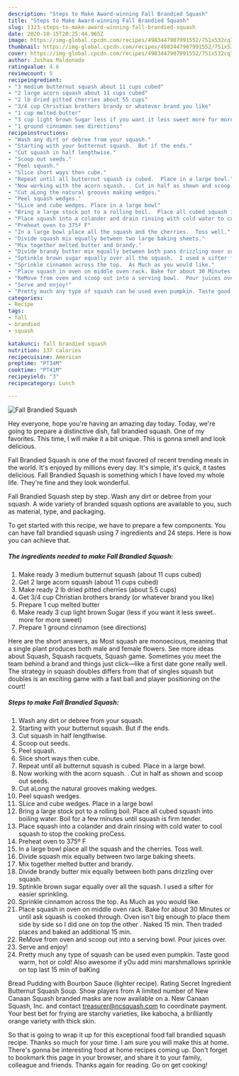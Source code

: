 ```yaml
---
description: "Steps to Make Award-winning Fall Brandied Squash"
title: "Steps to Make Award-winning Fall Brandied Squash"
slug: 1323-steps-to-make-award-winning-fall-brandied-squash
date: 2020-10-15T20:25:44.965Z
image: https://img-global.cpcdn.com/recipes/4983447907991552/751x532cq70/fall-brandied-squash-recipe-main-photo.jpg
thumbnail: https://img-global.cpcdn.com/recipes/4983447907991552/751x532cq70/fall-brandied-squash-recipe-main-photo.jpg
cover: https://img-global.cpcdn.com/recipes/4983447907991552/751x532cq70/fall-brandied-squash-recipe-main-photo.jpg
author: Joshua Maldonado
ratingvalue: 4.6
reviewcount: 5
recipeingredient:
- "3 medium butternut squash about 11 cups cubed"
- "2 large acorn squash about 11 cups cubed"
- "2 lb dried pitted cherries about 55 cups"
- "3/4 cup Christian brothers brandy or whatever brand you like"
- "1 cup melted butter"
- "3 cup light brown Sugar less if you want it less sweet more for more sweet"
- "1 ground cinnamon see directions"
recipeinstructions:
- "Wash any dirt or debree from your squash."
- "Starting with your butternut squash.  But if the ends."
- "Cut squash in half lengthwise."
- "Scoop out seeds."
- "Peel squash."
- "Slice short ways then cube."
- "Repeat until all butternut squash is cubed.  Place in a large bowl."
- "Now working with the acorn squash. . Cut in half as shown and scoop out seeds."
- "Cut aLong the natural grooves making wedges."
- "Peel squash wedges."
- "SLice and cube wedges. Place in a large bowl"
- "Bring a large stock pot to a rolling boil.  Place all cubed squash into boiling water.  Boil for a few minutes until squash is firm tender."
- "Place squash into a colander and drain rinsing with cold water to cool squash to stop the cooking proCess."
- "Preheat oven to 375º F"
- "In a large bowl place all the squash and the cherries.  Toss well."
- "Divide squash mix equally between two large baking sheets."
- "Mix together melted butter and brandy."
- "Divide brandy butter mix equally between both pans drizzling over squash."
- "Sptinkle brown sugar equally over all the squash.  I used a sifter for easier sprinkling."
- "Sprinkle cinnamon across the top.  As Much as you would like."
- "Place squash in oven on middle oven rack. Bake for about 30 Minutes or until ask squash is cooked through. Oven isn&#39;t big enough to place them side by side so I did one on top the other . Naked 15 min.  Then traded places and baked an additional 15 min."
- "ReMove from oven and scoop out into a serving bowl.  Pour juices over."
- "Serve and enjoy!"
- "Pretty much any type of squash can be used even pumpkin. Taste good warm, hot or cold! Also awesome if yOu add mini marshmallows sprinkle on top last 15 min of baKing"
categories:
- Recipe
tags:
- fall
- brandied
- squash

katakunci: fall brandied squash 
nutrition: 137 calories
recipecuisine: American
preptime: "PT34M"
cooktime: "PT41M"
recipeyield: "3"
recipecategory: Lunch

---
```



![Fall Brandied Squash](https://img-global.cpcdn.com/recipes/4983447907991552/751x532cq70/fall-brandied-squash-recipe-main-photo.jpg)

Hey everyone, hope you're having an amazing day today. Today, we're going to prepare a distinctive dish, fall brandied squash. One of my favorites. This time, I will make it a bit unique. This is gonna smell and look delicious.

Fall Brandied Squash is one of the most favored of recent trending meals in the world. It's enjoyed by millions every day. It's simple, it's quick, it tastes delicious. Fall Brandied Squash is something which I have loved my whole life. They're fine and they look wonderful.

Fall Brandied Squash step by step. Wash any dirt or debree from your squash. A wide variety of branded squash options are available to you, such as material, type, and packaging.


To get started with this recipe, we have to prepare a few components. You can have fall brandied squash using 7 ingredients and 24 steps. Here is how you can achieve that.

<!--inarticleads1-->

##### The ingredients needed to make Fall Brandied Squash:

1. Make ready 3 medium butternut squash (about 11 cups cubed)
1. Get 2 large acorn squash (about 11 cups cubed)
1. Make ready 2 lb dried pitted cherries (about 5.5 cups)
1. Get 3/4 cup Christian brothers brandy (or whatever brand you like)
1. Prepare 1 cup melted butter
1. Make ready 3 cup light brown Sugar (less if you want it less sweet.. more for more sweet)
1. Prepare 1 ground cinnamon (see directions)


Here are the short answers, as Most squash are monoecious, meaning that a single plant produces both male and female flowers. See more ideas about Squash, Squash racquets, Squash game. Sometimes you meet the team behind a brand and things just click—like a first date gone really well. The strategy in squash doubles differs from that of singles squash but doubles is an exciting game with a fast ball and player positioning on the court! 

<!--inarticleads2-->

##### Steps to make Fall Brandied Squash:

1. Wash any dirt or debree from your squash.
1. Starting with your butternut squash.  But if the ends.
1. Cut squash in half lengthwise.
1. Scoop out seeds.
1. Peel squash.
1. Slice short ways then cube.
1. Repeat until all butternut squash is cubed.  Place in a large bowl.
1. Now working with the acorn squash. . Cut in half as shown and scoop out seeds.
1. Cut aLong the natural grooves making wedges.
1. Peel squash wedges.
1. SLice and cube wedges. Place in a large bowl
1. Bring a large stock pot to a rolling boil.  Place all cubed squash into boiling water.  Boil for a few minutes until squash is firm tender.
1. Place squash into a colander and drain rinsing with cold water to cool squash to stop the cooking proCess.
1. Preheat oven to 375º F
1. In a large bowl place all the squash and the cherries.  Toss well.
1. Divide squash mix equally between two large baking sheets.
1. Mix together melted butter and brandy.
1. Divide brandy butter mix equally between both pans drizzling over squash.
1. Sptinkle brown sugar equally over all the squash.  I used a sifter for easier sprinkling.
1. Sprinkle cinnamon across the top.  As Much as you would like.
1. Place squash in oven on middle oven rack. Bake for about 30 Minutes or until ask squash is cooked through. Oven isn&#39;t big enough to place them side by side so I did one on top the other . Naked 15 min.  Then traded places and baked an additional 15 min.
1. ReMove from oven and scoop out into a serving bowl.  Pour juices over.
1. Serve and enjoy!
1. Pretty much any type of squash can be used even pumpkin. Taste good warm, hot or cold! Also awesome if yOu add mini marshmallows sprinkle on top last 15 min of baKing


Bread Pudding with Bourbon Sauce (lighter recipe). Rating Secret Ingredient Butternut Squash Soup. Show players from A limited number of New Canaan Squash branded masks are now available on a. New Canaan Squash, Inc. and contact treasurer@ncsquash.com to coordinate payment. Your best bet for frying are starchy varieties, like kabocha, a brilliantly orange variety with thick skin. 

So that is going to wrap it up for this exceptional food fall brandied squash recipe. Thanks so much for your time. I am sure you will make this at home. There's gonna be interesting food at home recipes coming up. Don't forget to bookmark this page in your browser, and share it to your family, colleague and friends. Thanks again for reading. Go on get cooking!
